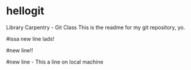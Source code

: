 # hellogit
Library Carpentry - Git Class
This is the readme for my git repository, yo.

#issa new line lads!

#new line!! 

#new line - This a line on local machine 

